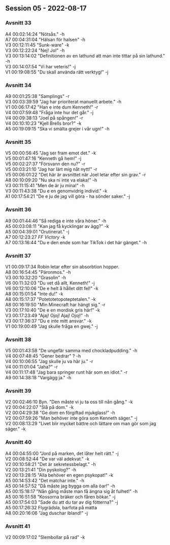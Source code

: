 ## Session 05 - 2022-08-17   

### Avsnitt 33   
A4 00:02:14:24 "Nötsås." -h  
A7 00:04:31:04 "Hälsan för halsen" -h   
V3 00:12:11:45 "Sunk-ware" -k   
V3 00:12:22:24 "Nej! Jo!" -h   
V3 00:13:14:02 "Definitionen av en lathund att man inte tittar på sin lathund." -h   
V3 00:14:07:54 "Vi har veteris!" -j   
V1 00:19:08:55 "Du skall använda rätt verktyg!" -j  

### Avsnitt 34  
A9 00:01:25:38 "Samplings" -r   
V3 00:03:39:59 "Jag har prioriterat manuellt arbete." -h  
V1 00:06:17:42 "Han e inte dum Kenneth!" -r   
V4 00:07:59:48 "Fråga inte hur det går." -j   
V4 00:09:38:13 "Joel på spången!" -r  
V4 00:10:10:23 "Kjell Brells bror?" -k   
A5 00:19:09:15 "Ska vi smälta grejer i vår ugn!" -h  

### Avsnitt 35  
V5 00:00:56:45 "Jag ser fram emot det." -k  
V5 00:01:47:16 "Kenneth gå hem!" -j  
V5 00:02:27:37 "Försvann den nu?" -r  
V5 00:03:21:10 "Jag har lärt mig nåt nytt!" -r  
V5 00:06:01:22 "Det här är avsnittet när Joel letar efter sin grav." -r  
A8 00:10:09:20 "Nu ska ni inte va elaka!" -h  
V3 00:11:15:41 "Men de är ju mina!" -h  
V3 00:11:43:38 "Du e en genomvidrig individ." -k  
A1 00:17:54:21 "De e ju de jag vill göra - ha sönder saker." -j  

### Avsnitt 36  
A9 00:01:44:46 "Så rediga e inte våra höner." -h  
A5 00:03:08:11 "Kan jag få kycklingar av ägg?" -k  
A5 00:04:39:01 "Orutinerat." -j   
A7 00:12:23:27 *FF Victory* -k  
A7 00:13:16:44 "Du e den ende som har TikTok i det här gänget." -h  

### Avsnitt 37  
V1 00:09:17:34 Robin letar efter sin absorbtion hopper.    
A8 00:16:54:45 "Päronmos." -h   
V3 00:10:32:20 "Grasolin" -h     
V6 00:11:32:03 "Du vet då allt, Kenneth!" -j   
V6 00:12:10:06 "De e helt å hållet ditt fel!" -k   
A8 00:15:01:54 "Inte du!" -k   
A8 00:15:17:37 "Potetotetopoteptetalen." -k   
A8 00:16:19:50 "Min Minecraft har hängt sig." -r   
V3 00:17:10:40 "De e en mordisk gris här!" -k   
V3 00:17:23:49 "Ajaj! Ojoj! Ajaj! Ojoj!" -h   
V3 00:17:36:37 "Du e inte mitt ansvar." -k   
V1 00:19:00:49 "Jag skulle fråga en gwej." -j  

### Avsnitt 38  
V5 00:01:43:58 "De ungefär samma med chockladpudding." -h     
V4 00:07:48:45 "Gener bedrar" ? -h  
V4 00:10:06:55 "Jag skulle ju va här ju." -r   
V4 00:11:01:04 "Jaha?" -r   
V4 00:11:17:48 "Jag bara springer runt här som en idiot." -r   
A9 00:14:38:18 "Vargägg ja." -h   

### Avsnitt 39  
V2 00:02:46:10 Byn. "Den måste vi ju ta oss till nån gång." -k   
V2 00:04:22:07 "Slå på dom." -k   
V2 00:04:29:38 "Ge dom en förgiftad mjukglass!" -h   
V2 00:07:59:26 "Man behöver inte göra som Kenneth säger." -j   
V2 00:08:13:29 "Livet blir mycket bättre och lättare om man gör som jag säger." -k   

### Avsnitt 40  
A4 00:04:55:00 "Jord på marken, det låter helt rätt." -j   
V2 00:08:52:44 "De var väl adekvat." -k    
V2 00:10:58:21 "Det är sekretessbelagt." -h   
V2 00:13:21:41 "Din pyskolog?" -h   
V2 00:13:28:15 "Alla behöver en egen psykopat!" -k    
A5 00:14:53:42 "Det matchar inte." -h    
A5 00:14:57:52 "Då måste jag bygga om alla öar!" -h    
A5 00:15:18:17 "Nån gång måste man få ängna sig åt fulhet!" -h    
A5 00:16:51:58 "Kossorna bräker och fåren bökar." -j   
A5 00:17:54:03 "Sade du att du tar av dig fötterna?" -j    
A5 00:17:26:32 Flygrädsla, barfota på matta   
A8 00:20:16:06 "Jag duschar ibland!" -j   

### Avsnitt 41  
V2 00:09:17:02 "Slembollar på rad" -k   


